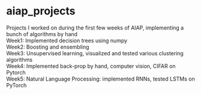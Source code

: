 # aiap_projects
Projects I worked on during the first few weeks of AIAP, implementing a bunch of algorithms by hand  
Week1: Implemented decision trees using numpy  
Week2: Boosting and ensembling  
Week3: Unsupervised learning, visualized and tested various clustering algorithms  
Week4: Implemented back-prop by hand, computer vision, CIFAR on Pytorch  
Week5: Natural Language Processing: implemented RNNs, tested LSTMs on PyTorch  
